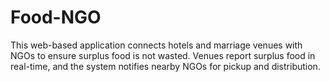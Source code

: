 # Food-NGO
This web-based application connects hotels and marriage venues with NGOs to ensure surplus food is not wasted. Venues report surplus food in real-time, and the system notifies nearby NGOs for pickup and distribution.
